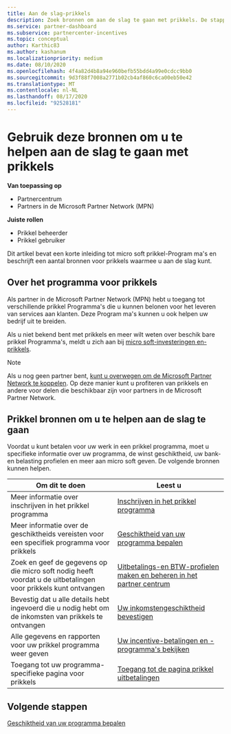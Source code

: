 ```yaml
---
title: Aan de slag-prikkels
description: Zoek bronnen om aan de slag te gaan met prikkels. De stappen omvatten het bevestigen dat u voldoet aan de vereisten voor de geschiktheid en het verzenden van Bank-, belasting-en uitbetalings gegevens
ms.service: partner-dashboard
ms.subservice: partnercenter-incentives
ms.topic: conceptual
author: Karthic83
ms.author: kashanum
ms.localizationpriority: medium
ms.date: 08/10/2020
ms.openlocfilehash: 4f4a82d4b8a94e960befb55bdd4a99e0cdcc9bb0
ms.sourcegitcommit: 9d3f88f7008a2771b02cb4af860c6ca00eb50e42
ms.translationtype: MT
ms.contentlocale: nl-NL
ms.lasthandoff: 08/17/2020
ms.locfileid: "92528181"
---
```

# <a name="use-these-resources-to-help-you-get-started-with-incentives"></a>Gebruik deze bronnen om u te helpen aan de slag te gaan met prikkels

**Van toepassing op**

- Partnercentrum
- Partners in de Microsoft Partner Network (MPN)

**Juiste rollen**

- Prikkel beheerder
- Prikkel gebruiker

Dit artikel bevat een korte inleiding tot micro soft prikkel-Program ma's en beschrijft een aantal bronnen voor prikkels waarmee u aan de slag kunt.

## <a name="about-the-incentives-program"></a>Over het programma voor prikkels

Als partner in de Microsoft Partner Network (MPN) hebt u toegang tot verschillende prikkel Programma's die u kunnen belonen voor het leveren van services aan klanten. Deze Program ma's kunnen u ook helpen uw bedrijf uit te breiden.

Als u niet bekend bent met prikkels en meer wilt weten over beschik bare prikkel Programma's, meldt u zich aan bij [micro soft-investeringen en-prikkels](https://partner.microsoft.com/membership/partner-incentives).

> [!NOTE]
> Als u nog geen partner bent, [kunt u overwegen om de Microsoft Partner Network te koppelen](https://partner.microsoft.com/membership). Op deze manier kunt u profiteren van prikkels en andere voor delen die beschikbaar zijn voor partners in de Microsoft Partner Network.  

## <a name="incentives-resources-to-help-you-get-started"></a>Prikkel bronnen om u te helpen aan de slag te gaan

Voordat u kunt betalen voor uw werk in een prikkel programma, moet u specifieke informatie over uw programma, de winst geschiktheid, uw bank-en belasting profielen en meer aan micro soft geven. De volgende bronnen kunnen helpen.

|  **Om dit te doen**  |  **Leest u**  |
|--------------|-----------|
| Meer informatie over inschrijven in het prikkel programma | [Inschrijven in het prikkel programma](incentives-enroll.md)  |
| Meer informatie over de geschiktheids vereisten voor een specifiek programma voor prikkels | [Geschiktheid van uw programma bepalen](incentives-determined-your-program-eligibility.md)  |
| Zoek en geef de gegevens op die micro soft nodig heeft voordat u de uitbetalingen voor prikkels kunt ontvangen | [Uitbetalings-en BTW-profielen maken en beheren in het partner centrum](incentives-create-and-manage-your-payout-and-tax-profiles.md)  |
| Bevestig dat u alle details hebt ingevoerd die u nodig hebt om de inkomsten van prikkels te ontvangen | [Uw inkomstengeschiktheid bevestigen](incentives-confirm-your-earnings-eligibility.md)  |
| Alle gegevens en rapporten voor uw prikkel programma weer geven | [Uw incentive-betalingen en -programma's bekijken](understand-incentive-payouts.md)  |
| Toegang tot uw programma-specifieke pagina voor prikkels | [Toegang tot de pagina prikkel uitbetalingen](incentives-unified-user-guide.md)  |

## <a name="next-steps"></a>Volgende stappen

[Geschiktheid van uw programma bepalen](incentives-determined-your-program-eligibility.md)